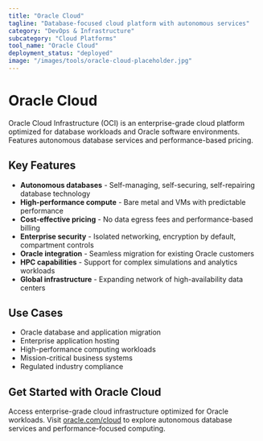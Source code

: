```yaml
---
title: "Oracle Cloud"
tagline: "Database-focused cloud platform with autonomous services"
category: "DevOps & Infrastructure"
subcategory: "Cloud Platforms"
tool_name: "Oracle Cloud"
deployment_status: "deployed"
image: "/images/tools/oracle-cloud-placeholder.jpg"
---
```


# Oracle Cloud

Oracle Cloud Infrastructure (OCI) is an enterprise-grade cloud platform optimized for database workloads and Oracle software environments. Features autonomous database services and performance-based pricing.

## Key Features

- **Autonomous databases** - Self-managing, self-securing, self-repairing database technology
- **High-performance compute** - Bare metal and VMs with predictable performance
- **Cost-effective pricing** - No data egress fees and performance-based billing
- **Enterprise security** - Isolated networking, encryption by default, compartment controls
- **Oracle integration** - Seamless migration for existing Oracle customers
- **HPC capabilities** - Support for complex simulations and analytics workloads
- **Global infrastructure** - Expanding network of high-availability data centers

## Use Cases

- Oracle database and application migration
- Enterprise application hosting
- High-performance computing workloads
- Mission-critical business systems
- Regulated industry compliance

## Get Started with Oracle Cloud

Access enterprise-grade cloud infrastructure optimized for Oracle workloads. Visit [oracle.com/cloud](https://www.oracle.com/cloud) to explore autonomous database services and performance-focused computing.
